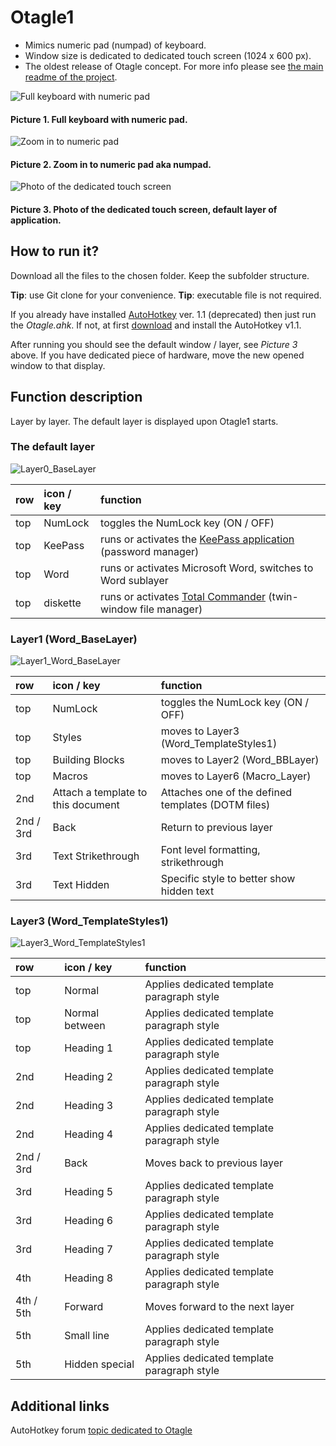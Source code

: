 # Otagle1 

- Mimics numeric pad (numpad) of keyboard. 
- Window size is dedicated to dedicated touch screen (1024 x 600 px).
- The oldest release of Otagle concept. For more info please see [the main readme of the project](https://github.com/mslonik/Otagle/tree/master/README.md).

![Full keyboard with numeric pad](/Otagle1/pictures/IMG_5525_FullKeyboard_zm.jpg)
#### Picture 1. Full keyboard with numeric pad.

![Zoom in to numeric pad](/Otagle1/pictures/IMG_5524_NumPad_zm.jpg)
#### Picture 2. Zoom in to numeric pad aka numpad.

![Photo of the dedicated touch screen](/Otagle1/pictures/IMG_5523_DefaultScreen_zm.jpg)
#### Picture 3. Photo of the dedicated touch screen, default layer of application.

## How to run it?

Download all the files to the chosen folder. Keep the subfolder structure. 

**Tip**: use Git clone for your convenience.
**Tip**: executable file is not required.

If you already have installed [AutoHotkey](https://www.autohotkey.com/docs/AutoHotkey.htm) ver. 1.1 (deprecated) then just run the *Otagle.ahk*. If not, at first [download](https://www.autohotkey.com/download/ahk-install.exe) and install the AutoHotkey v1.1.

After running you should see the default window / layer, see *Picture 3* above. If you have dedicated piece of hardware, move the new opened window to that display.


## Function description

Layer by layer. The default layer is displayed upon Otagle1 starts.

### The default layer

![Layer0_BaseLayer](/Otagle1/pictures/Layer0_BaseLayer.png)

| row          | icon / key     | function                           |
| :---         |     :---       | :---                               |
| top          | NumLock        | toggles the NumLock key (ON / OFF) |
| top          | KeePass        | runs or activates the [KeePass application](https://keepass.info/) (password manager)      |
| top          | Word           | runs or activates Microsoft Word, switches to Word sublayer      |
| top          | diskette       | runs or activates [Total Commander](https://www.ghisler.com/) (twin-window file manager)      |

### Layer1 (Word_BaseLayer)

![Layer1_Word_BaseLayer](/Otagle1/pictures/Layer1_Word_BaseLayer.png)

| row          | icon / key         | function                           |
| :---         |     :---           | :---                               |
| top          | NumLock            | toggles the NumLock key (ON / OFF) |
| top          | Styles             | moves to Layer3 (Word_TemplateStyles1) |
| top          | Building Blocks    | moves to Layer2 (Word_BBLayer) |
| top          | Macros             | moves to Layer6 (Macro_Layer) |
| 2nd          | Attach a template to this document | Attaches one of the defined templates (DOTM files) |
| 2nd / 3rd    | Back               | Return to previous layer |
| 3rd          | Text Strikethrough | Font level formatting, strikethrough |
| 3rd          | Text Hidden        | Specific style to better show hidden text |

### Layer3 (Word_TemplateStyles1)

![Layer3_Word_TemplateStyles1](/Otagle1/pictures/Layer3_Word_TemplateStyles1.png)

| row          | icon / key         | function                                   |
| :---         |     :---           | :---                                       |
| top          | Normal             | Applies dedicated template paragraph style |
| top          | Normal between     | Applies dedicated template paragraph style |
| top          | Heading 1          | Applies dedicated template paragraph style |
| 2nd          | Heading 2          | Applies dedicated template paragraph style |
| 2nd          | Heading 3          | Applies dedicated template paragraph style |
| 2nd          | Heading 4          | Applies dedicated template paragraph style |
| 2nd / 3rd    | Back               | Moves back to previous layer               |
| 3rd          | Heading 5          | Applies dedicated template paragraph style |
| 3rd          | Heading 6          | Applies dedicated template paragraph style |
| 3rd          | Heading 7          | Applies dedicated template paragraph style |
| 4th          | Heading 8          | Applies dedicated template paragraph style |
| 4th / 5th    | Forward            | Moves forward to the next layer            |
| 5th          | Small line         | Applies dedicated template paragraph style |
| 5th          | Hidden special     | Applies dedicated template paragraph style |


## Additional links

AutoHotkey forum [topic dedicated to Otagle](https://www.autohotkey.com/boards/viewtopic.php?t=69690)